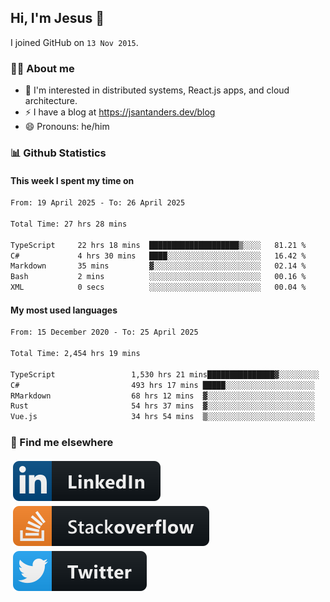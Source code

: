 ## Hi, I'm Jesus 👋

I joined GitHub on `13 Nov 2015`.

<!-- Talking about you -->

### 👨‍💻 About me

- 👦 I'm interested in distributed systems, React.js apps, and cloud architecture.
- ⚡️ I have a blog at <https://jsantanders.dev/blog>
- 😄 Pronouns: he/him

### 📊 Github Statistics

#### This week I spent my time on

<!--START_SECTION:weekly-->

```txt
From: 19 April 2025 - To: 26 April 2025

Total Time: 27 hrs 28 mins

TypeScript     22 hrs 18 mins  ████████████████████▒░░░░   81.21 %
C#             4 hrs 30 mins   ████░░░░░░░░░░░░░░░░░░░░░   16.42 %
Markdown       35 mins         ▓░░░░░░░░░░░░░░░░░░░░░░░░   02.14 %
Bash           2 mins          ░░░░░░░░░░░░░░░░░░░░░░░░░   00.16 %
XML            0 secs          ░░░░░░░░░░░░░░░░░░░░░░░░░   00.04 %
```

<!--END_SECTION:weekly-->

#### My most used languages

<!--START_SECTION:alltime-->

```txt
From: 15 December 2020 - To: 25 April 2025

Total Time: 2,454 hrs 19 mins

TypeScript                 1,530 hrs 21 mins███████████████▓░░░░░░░░░   62.35 %
C#                         493 hrs 17 mins █████░░░░░░░░░░░░░░░░░░░░   20.10 %
RMarkdown                  68 hrs 12 mins  ▓░░░░░░░░░░░░░░░░░░░░░░░░   02.78 %
Rust                       54 hrs 37 mins  ▓░░░░░░░░░░░░░░░░░░░░░░░░   02.23 %
Vue.js                     34 hrs 54 mins  ▒░░░░░░░░░░░░░░░░░░░░░░░░   01.42 %
```

<!--END_SECTION:alltime-->

### 📢 Find me elsewhere

<p>
  <a target="_blank" href="https://linkedin.com/in/jsantanders">
    <img src="https://github.com/jsantanders/jsantanders/blob/master/img/linkedin.svg" alt="LinkedIn" style="vertical-align:top; margin:4px">
  </a>
  
  <a target="_blank" href="https://stackoverflow.com/users/7318331/jesus-santander">
    <img src="https://github.com/jsantanders/jsantanders/blob/master/img/stackoverflow.svg" alt="StackOverflow" style="vertical-align:top; margin:4px">
  </a>
  
  <a target="_blank" href="http://twitter.com/jsantanders">
    <img src="https://github.com/jsantanders/jsantanders/blob/master/img/twitter.svg" alt="Twitter" style="vertical-align:top; margin:4px">
  </a>
</p>
